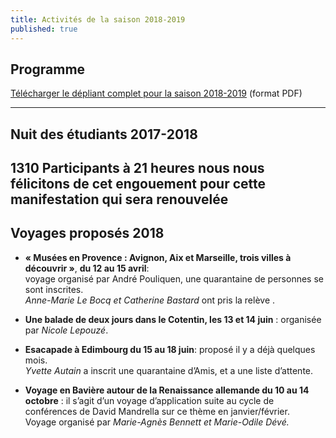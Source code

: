 ```yaml
---
title: Activités de la saison 2018-2019
published: true
---
```



## Programme

[Télécharger le dépliant complet pour la saison 2018-2019](/fichiers/adhesion-2018-2019.pdf) (format PDF)


 --- 




## Nuit des étudiants 2017-2018

**1310** Participants à 21 heures nous nous félicitons de cet engouement pour cette manifestation qui sera renouvelée
---

## Voyages proposés 2018  

- **« Musées en Provence : Avignon, Aix et Marseille, trois villes à découvrir »**, **du 12 au 15 avril**:   
voyage organisé par André Pouliquen, une quarantaine de personnes se sont inscrites.    
_Anne-Marie Le Bocq et Catherine Bastard_ ont pris la relève .  

- **Une balade de deux jours dans le Cotentin, les 13 et 14 juin** : organisée par _Nicole Lepouzé_.  


- **Esacapade à Edimbourg du 15 au 18 juin**: proposé il y a déjà quelques mois.  
_Yvette Autain_ a inscrit une quarantaine d’Amis, et a une liste d’attente.  

- **Voyage en Bavière autour de la Renaissance allemande du 10 au 14 octobre** : il s’agit d’un
voyage d’application suite au cycle de conférences de David Mandrella sur ce thème en
janvier/février.  
Voyage organisé par _Marie-Agnès Bennett et Marie-Odile Dévé._
